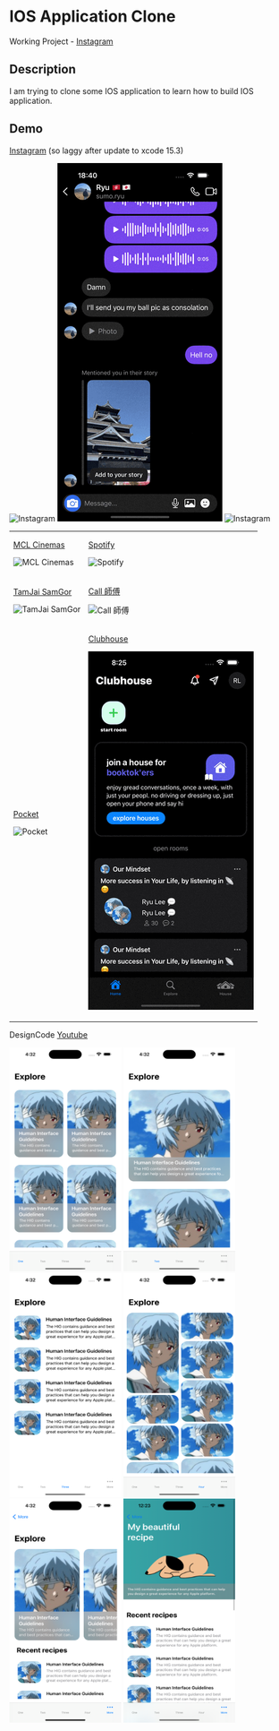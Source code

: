# IOS Application Clone

Working Project - [Instagram](./Instagram/update.md)

## Description

I am trying to clone some IOS application to learn how to build IOS application.

## Demo

<table width="100%">
<tr>

[Instagram](https://apps.apple.com/hk/app/instagram/id389801252) (so laggy after update to xcode 15.3)

![Instagram](./assets/instagram/instagram.gif)
![Instagram](./assets/instagram/instagram2.gif)
![Instagram](./assets/instagram/instagram3.gif)


</tr>
<tr>
<td>

[MCL Cinemas](https://apps.apple.com/hk/app/mcl-cinemas-ticketing/id807365065?l=en-GB)

![MCL Cinemas](./assets/mcl-cinemas/mcl-cinemas.gif)

</td>

<td>

[Spotify](https://apps.apple.com/us/app/spotify-discover-new-music/id324684580)

![Spotify](./assets/spotify/spotify.gif)

</td>

</tr>

<tr>

<td>

[TamJai SamGor](https://apps.apple.com/hk/app/%E8%AD%9A%E4%BB%94%E4%B8%89%E5%93%A5%E7%B1%B3%E7%B7%9A-tamjai-samgor-mixian/id1623985775?l=en)

![TamJai SamGor](./assets/tamjaisamgor/tamjaisamgor.gif)

</td>

<td>

[Call 師傅](https://apps.apple.com/hk/app/call-shi-fu-yong-hu-ban/id943297218?l=zh)

![Call 師傅](./assets/callcfu/callcfu.gif)

</td>

</tr>

<tr>
<td>

[Pocket](https://apps.apple.com/tw/app/pocket/id309601447)

![Pocket](./assets/pocket/Pocket.gif)

</td>

<td>

[Clubhouse](https://apps.apple.com/us/app/clubhouse-drop-in-audio-chat/id1503133294)

![Clubhouse](./assets/clubhouse/clubhouse.gif)

</td>
</tr>

</table>

DesignCode [Youtube](https://www.youtube.com/watch?v=XzjxqS0xAu0)

<img src="./assets/designcode/1.png" width="200" height="400" /> <img src="./assets/designcode/2.png" width="200" height="400" /> <img src="./assets/designcode/3.png" width="200" height="400" /> <img src="./assets/designcode/4.png" width="200" height="400" /> <img src="./assets/designcode/5.png" width="200" height="400" /> <img src="./assets/designcode/6.png" width="200" height="400" />
